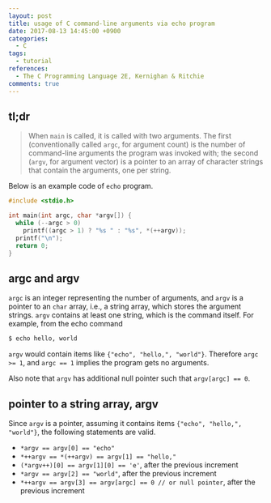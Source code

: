 ```yaml
---
layout: post
title: usage of C command-line arguments via echo program
date: 2017-08-13 14:45:00 +0900
categories:
  - C
tags:
  - tutorial
references:
  - The C Programming Language 2E, Kernighan & Ritchie
comments: true
---
```


## tl;dr

> When `main` is called, it is called with two arguments. The first (conventionally called `argc`, for argument count) is the number of command-line arguments the program was invoked with; the second (`argv`, for argument vector) is a pointer to an array of character strings that contain the arguments, one per string.

Below is an example code of `echo` program.

```c
#include <stdio.h>

int main(int argc, char *argv[]) {
  while (--argc > 0)
    printf((argc > 1) ? "%s " : "%s", *(++argv));
  printf("\n");
  return 0;
}
```

## argc and argv

`argc` is an integer representing the number of arguments, and `argv` is a pointer to an `char` array, i.e., a string array, which stores the argument strings. `argv` contains at least one string, which is the command itself. For example, from the echo command

```bash
$ echo hello, world
```

`argv` would contain items like `{"echo", "hello,", "world"}`. Therefore  `argc >= 1`, and `argc == 1` implies the program gets no arguments.

Also note that `argv` has additional null pointer such that `argv[argc] == 0`.


## pointer to a string array, argv

Since `argv` is a pointer, assuming it contains items `{"echo", "hello,", "world"}`, the following statements are valid.

* `*argv == argv[0] == "echo"`
* `*++argv == *(++argv) == argv[1] == "hello,"`
* `(*argv++)[0] == argv[1][0] == 'e'`, after the previous increment
* `*argv == argv[2] == "world"`, after the previous increment
* `*++argv == argv[3] == argv[argc] == 0 // or null pointer`, after the previous increment
